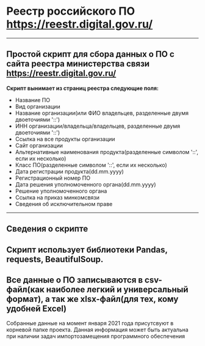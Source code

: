 # Реестр российского ПО https://reestr.digital.gov.ru/
---
Простой скрипт для сбора данных о ПО с сайта реестра министерства связи https://reestr.digital.gov.ru/
---
**Скрипт вынимает из страниц реестра следующие поля:**
- Название ПО
- Вид организации
- Название организации(или ФИО владельцев, разделенные двумя двоеточиями '::')
- ИНН организации/владельца/владельцев, разделенные двумя двоеточиями '::')
- Ссылка на все продукты организации
- Сайт организации
- Альтернативные наименования продукта(разделенные символом '::', если их несколько)
- Класс ПО(разделенные символом '::', если их несколько)
- Дата регистрации продукта(dd.mm.yyyy)
- Регистрационный номер ПО
- Дата решения уполномоченного органа(dd.mm.yyyy)
- Решение уполномоченного органа
- Ссылка на приказ минкомсвязи
- Сведения об исключительном праве

---
## Сведения о скрипте
Скрипт использует библиотеки Pandas, requests, BeautifulSoup.
---
Все данные о ПО записываются в csv-файл(как наиболее легкий и универсальный формат),
а так же xlsx-файл(для тех, кому удобней Excel)
---
Собранные данные на момент января 2021 года присутсвуют в корневой папке проекта.
Данная информация может быть актуальна при наличии задач импортозамещения программного обеспечения
